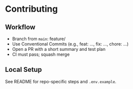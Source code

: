 # Contributing

## Workflow
- Branch from `main`: feature/<short-name>
- Use Conventional Commits (e.g., feat: …, fix: …, chore: …)
- Open a PR with a short summary and test plan
- CI must pass; squash merge

## Local Setup
See README for repo-specific steps and `.env.example`.